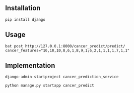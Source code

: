 

## Installation

```
pip install django
```

## Usage

```
bat post http://127.0.0.1:8000/cancer_predict/predict/ cancer_features="10,10,10,8,6,1,8,9,1;6,2,1,1,1,1,7,1,1"
```

## Implementation

```
django-admin startproject cancer_prediction_service

python manage.py startapp cancer_predict
```